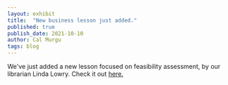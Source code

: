 ```yaml
---
layout: exhibit
title:  "New business lesson just added."
published: true
publish_date: 2021-10-10
author: Cal Murgu
tags: blog
---
```


We've just added a new lesson focused on feasibility assessment, by our librarian Linda Lowry. Check it out <a href="../teaching-collection/qatar/obj7.html"> here.</a>